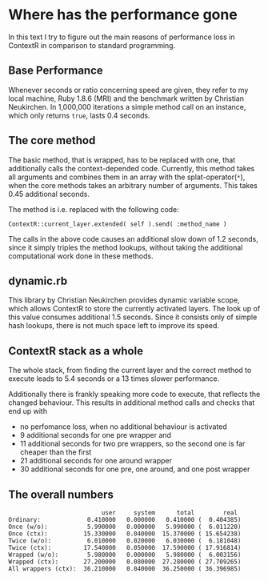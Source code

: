 Where has the performance gone
==============================

In this text I try to figure out the main reasons of performance loss in
ContextR in comparison to standard programming.

Base Performance
----------------

Whenever seconds or ratio concerning speed are given, they refer to my local 
machine, Ruby 1.8.6 (MRI) and the benchmark written by Christian Neukirchen. 
In 1,000,000 iterations a simple method call on an instance, which only 
returns `true`, lasts 0.4 seconds.

The core method
---------------

The basic method, that is wrapped, has to be replaced with one, that 
additionally calls the context-depended code. Currently, this method takes
all arguments and combines them in an array with the splat-operator(`*`), when
the core methods takes an arbitrary number of arguments. This
takes 0.45 additional seconds.

The method is i.e. replaced with the following code:

    ContextR::current_layer.extended( self ).send( :method_name )

The calls in the above code causes an additional slow down of 1.2 seconds, 
since it simply triples the method lookups, without taking the additional computational work done in these methods.

dynamic.rb
----------

This library by Christian Neukirchen provides dynamic variable scope, which 
allows ContextR to store the currently activated layers. The look up of this 
value consumes additional 1.5 seconds. Since it consists only of simple hash 
lookups, there is not much space left to improve its speed.


ContextR stack as a whole
-------------------------

The whole stack, from finding the current layer and the correct method to 
execute leads to 5.4 seconds or a 13 times slower performance.

Additionally there is frankly speaking more code to execute, that reflects 
the changed behaviour. This results in additional method calls and checks that 
end up with

- no perfomance loss, when no additional behaviour is activated
- 9 additional seconds for one pre wrapper and
- 11 additional seconds for two pre wrappers, so the second one is far cheaper 
  than the first
- 21 additional seconds for one around wrapper
- 30 additional seconds for one pre, one around, and one post wrapper


The overall numbers
-------------------

                              user     system      total        real
    Ordinary:             0.410000   0.000000   0.410000 (  0.404385)
    Once (w/o):           5.990000   0.000000   5.990000 (  6.011220)
    Once (ctx):          15.330000   0.040000  15.370000 ( 15.654238)
    Twice (w/o):          6.010000   0.020000   6.030000 (  6.181048)
    Twice (ctx):         17.540000   0.050000  17.590000 ( 17.916814)
    Wrapped (w/o):        5.980000   0.000000   5.980000 (  6.003156)
    Wrapped (ctx):       27.200000   0.080000  27.280000 ( 27.709265)
    All wrappers (ctx):  36.210000   0.040000  36.250000 ( 36.396985)


